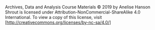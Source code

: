 Archives, Data and Analysis Course Materials © 2019 by Anelise Hanson Shrout 
is licensed under Attribution-NonCommercial-ShareAlike 4.0 International. 
To view a copy of this license, visit [http://creativecommons.org/licenses/by-nc-sa/4.0/]
